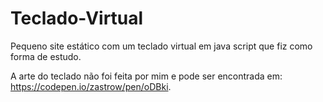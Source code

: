 # Teclado-Virtual
Pequeno site estático com um teclado virtual em java script que fiz como forma de estudo.

A arte do teclado não foi feita por mim e pode ser encontrada em: https://codepen.io/zastrow/pen/oDBki.
